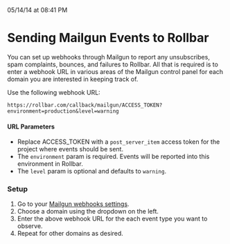 <span class="date">05/14/14 at 08:41 PM</span>

Sending Mailgun Events to Rollbar
=================================

You can set up webhooks through Mailgun to report any unsubscribes, spam
complaints, bounces, and failures to Rollbar. All that is required is to
enter a webhook URL in various areas of the Mailgun control panel for
each domain you are interested in keeping track of.

Use the following webhook URL:

    https://rollbar.com/callback/mailgun/ACCESS_TOKEN?environment=production&level=warning

#### URL Parameters

-   Replace ACCESS\_TOKEN with a `post_server_item` access token for the
    project where events should be sent.
-   The `environment` param is required. Events will be reported into
    this environment in Rollbar.
-   The `level` param is optional and defaults to `warning`.

### Setup

1.  Go to your [Mailgun webhooks settings](https://mailgun.com/cp).
2.  Choose a domain using the dropdown on the left.
3.  Enter the above webhook URL for the each event type you want to
    observe.
4.  Repeat for other domains as desired.

